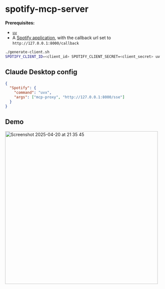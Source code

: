 # spotify-mcp-server

**Prerequisites:**

- [`uv`](https://github.com/astral-sh/uv)
- A [Spotify application](https://developer.spotify.com/documentation/web-api/concepts/apps), with the callback url set to `http://127.0.0.1:8000/callback`

```sh
./generate-client.sh
SPOTIFY_CLIENT_ID=<client_id> SPOTIFY_CLIENT_SECRET=<client_secret> uv run server.py
```

## Claude Desktop config

```json
{
  "Spotify": {
    "command": "uvx",
    "args": ["mcp-proxy", "http://127.0.0.1:8000/sse"]
  }
}
```

## Demo

<img width="494" alt="Screenshot 2025-04-20 at 21 35 45" src="https://github.com/user-attachments/assets/c9f83ea9-61ac-453e-a973-3faf5a7f6f55" />
